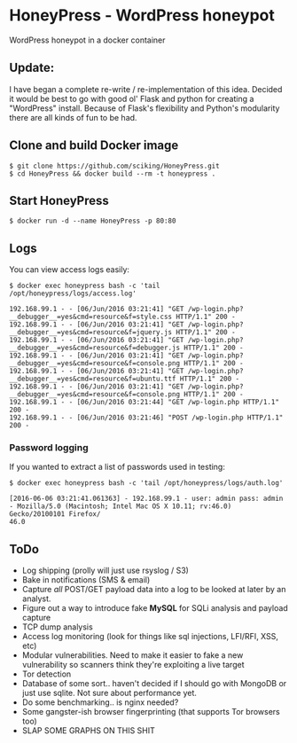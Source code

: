 # HoneyPress - WordPress honeypot
WordPress honeypot in a docker container


## Update:
I have began a complete re-write / re-implementation of this idea. Decided it would be best to go with good ol' Flask and python for creating a "WordPress" install. Because of Flask's flexibility and Python's modularity there are all kinds of fun to be had.


## Clone and build Docker image
```
$ git clone https://github.com/sciking/HoneyPress.git
$ cd HoneyPress && docker build --rm -t honeypress .
```


## Start HoneyPress
```
$ docker run -d --name HoneyPress -p 80:80
```


## Logs
You can view access logs easily:
```
$ docker exec honeypress bash -c 'tail /opt/honeypress/logs/access.log'

192.168.99.1 - - [06/Jun/2016 03:21:41] "GET /wp-login.php?__debugger__=yes&cmd=resource&f=style.css HTTP/1.1" 200 -
192.168.99.1 - - [06/Jun/2016 03:21:41] "GET /wp-login.php?__debugger__=yes&cmd=resource&f=jquery.js HTTP/1.1" 200 -
192.168.99.1 - - [06/Jun/2016 03:21:41] "GET /wp-login.php?__debugger__=yes&cmd=resource&f=debugger.js HTTP/1.1" 200 -
192.168.99.1 - - [06/Jun/2016 03:21:41] "GET /wp-login.php?__debugger__=yes&cmd=resource&f=console.png HTTP/1.1" 200 -
192.168.99.1 - - [06/Jun/2016 03:21:41] "GET /wp-login.php?__debugger__=yes&cmd=resource&f=ubuntu.ttf HTTP/1.1" 200 -
192.168.99.1 - - [06/Jun/2016 03:21:41] "GET /wp-login.php?__debugger__=yes&cmd=resource&f=console.png HTTP/1.1" 200 -
192.168.99.1 - - [06/Jun/2016 03:21:44] "GET /wp-login.php HTTP/1.1" 200 -
192.168.99.1 - - [06/Jun/2016 03:21:46] "POST /wp-login.php HTTP/1.1" 200 -
```


### Password logging
If you wanted to extract a list of passwords used in testing:
```
$ docker exec honeypress bash -c 'tail /opt/honeypress/logs/auth.log'

[2016-06-06 03:21:41.061363] - 192.168.99.1 - user: admin pass: admin - Mozilla/5.0 (Macintosh; Intel Mac OS X 10.11; rv:46.0) Gecko/20100101 Firefox/
46.0
```


## ToDo
- Log shipping (prolly will just use rsyslog / S3)
- Bake in notifications (SMS & email)
- Capture *all* POST/GET payload data into a log to be looked at later by an analyst.
- Figure out a way to introduce fake **MySQL** for SQLi analysis and payload capture
- TCP dump analysis
- Access log monitoring (look for things like sql injections, LFI/RFI, XSS, etc)
- Modular vulnerabilities. Need to make it easier to fake a new vulnerability so scanners think they're exploiting a live target
- Tor detection
- Database of some sort.. haven't decided if I should go with MongoDB or just use sqlite. Not sure about performance yet.
- Do some benchmarking.. is nginx needed?
- Some gangster-ish browser fingerprinting (that supports Tor browsers too)
- SLAP SOME GRAPHS ON THIS SHIT
